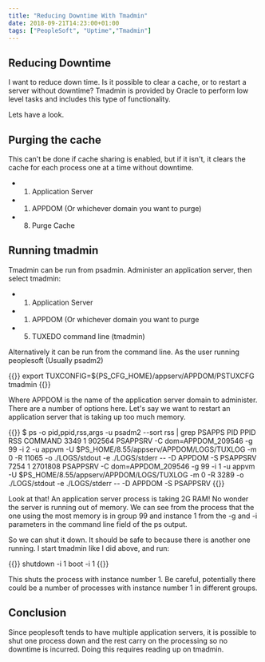 ```yaml
---
title: "Reducing Downtime With Tmadmin"
date: 2018-09-21T14:23:00+01:00
tags: ["PeopleSoft", "Uptime","Tmadmin"]
---
```


## Reducing Downtime ##

I want to reduce down time. Is it possible to clear a cache, or to restart a server without downtime?
Tmadmin is provided by Oracle to perform low level tasks and includes this type of functionality.

Lets have a look.

## Purging the cache ##

This can't be done if cache sharing is enabled, but if it isn't, it clears the cache for each process one at a time without downtime.

* 1) Application Server
* 1) APPDOM (Or whichever domain you want to purge)
* 8) Purge Cache

## Running tmadmin ##

Tmadmin can be run from psadmin. Administer an application server, then select tmadmin:

* 1) Application Server
* 1) APPDOM (Or whichever domain you want to purge
* 5) TUXEDO command line (tmadmin)

Alternatively it can be run from the command line. As the user running peoplesoft (Usually psadm2)

{{<highlight console>}}
export TUXCONFIG=${PS_CFG_HOME}/appserv/APPDOM/PSTUXCFG
tmadmin
{{</highlight>}}

Where APPDOM is the name of the application server domain to administer.
There are a number of options here. Let's say we want to restart an
application server that is taking up too much memory.

{{<highlight console>}}
$ ps -o pid,ppid,rss,args -u psadm2 --sort rss | grep PSAPPS
  PID  PPID   RSS COMMAND
 3349     1 902564 PSAPPSRV -C dom=APPDOM_209546 -g 99 -i 2 -u appvm -U $PS_HOME/8.55/appserv/APPDOM/LOGS/TUXLOG -m 0 -R 11065 -o ./LOGS/stdout -e ./LOGS/stderr -- -D APPDOM -S PSAPPSRV
 7254     1 2701808 PSAPPSRV -C dom=APPDOM_209546 -g 99 -i 1 -u appvm -U $PS_HOME/8.55/appserv/APPDOM/LOGS/TUXLOG -m 0 -R 3289 -o ./LOGS/stdout -e ./LOGS/stderr -- -D APPDOM -S PSAPPSRV
{{</highlight>}}

Look at that! An application server process is taking 2G RAM! No wonder the server is running out of memory. We can see from the process that the one using
the most memory is in group 99 and instance 1 from the -g and -i parameters in the command line field of the ps output.

So we can shut it down. It should be safe to because there is another one running. I start tmadmin like I did above, and run:

{{<highlight console>}}
shutdown -i 1
boot -i 1
{{</highlight>}}

This shuts the process with instance number 1. Be careful, potentially
there could be a number of processes with instance number 1 in different groups.

## Conclusion

Since peoplesoft tends to have multiple application servers, it is possible
to shut one process down and the rest carry on the processing so no
downtime is incurred. Doing this requires reading up on tmadmin.
